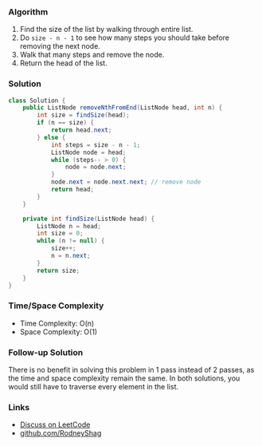 ### Algorithm

1. Find the size of the list by walking through entire list.
1. Do `size - n - 1` to see how many steps you should take before removing the next node.
1. Walk that many steps and remove the node.
1. Return the head of the list.

### Solution

```java
class Solution {
    public ListNode removeNthFromEnd(ListNode head, int n) {
        int size = findSize(head);
        if (n == size) {
            return head.next;
        } else {
            int steps = size - n - 1;
            ListNode node = head;
            while (steps-- > 0) {
                node = node.next;
            }
            node.next = node.next.next; // remove node
            return head;
        }
    }

    private int findSize(ListNode head) {
        ListNode n = head;
        int size = 0;
        while (n != null) {
            size++;
            n = n.next;
        }
        return size;
    }
}
```

### Time/Space Complexity

-  Time Complexity: O(n)
- Space Complexity: O(1)

### Follow-up Solution

There is no benefit in solving this problem in 1 pass instead of 2 passes, as the time and space complexity remain the same. In both solutions, you would still have to traverse every element in the list.

### Links

- [Discuss on LeetCode](https://leetcode.com/problems/remove-nth-node-from-end-of-list/discuss/312878)
- [github.com/RodneyShag](https://github.com/RodneyShag)
